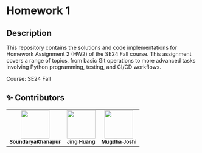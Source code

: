 # Homework 1 


## Description

This repository contains the solutions and code implementations for Homework Assignment 2 (HW2) of the SE24 Fall course. This assignment covers a range of topics, from basic Git operations to more advanced tasks involving Python programming, testing, and CI/CD workflows.




Course: SE24 Fall

:sparkles: Contributors
---
<table>
  <tr>
    <td align="center"><a href="https://github.com/SoundaryaKhanapur"><img src="https://avatars.githubusercontent.com/u/36791174?v=4" width="75px;" alt=""/><br /><sub><b>SoundaryaKhanapur</b></sub></a><br /></td>
    <td align="center"><a href="https://github.com/Jing27540"><img src="https://avatars.githubusercontent.com/u/131999715?v=4" width="75px;" alt=""/><br /><sub><b>Jing Huang</b></sub></a><br /></td> 
    <td align="center"><a href="https://github.com/mugdhaajoshi"><img src="https://avatars.githubusercontent.com/u/157236410?v=4" width="75px;" alt=""/><br /><sub><b> Mugdha Joshi</b></sub></a><br /></td>
</tr>
</table>



